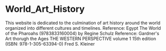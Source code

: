 # World_Art_History
This website is dedicated to the culmination of art history around the world organized into different cultures and timelines.
Reference: Egypt The World of the Pharoahs (9783833160004) by Regine Schulz
Reference: Gardner's Art thorugh the Ages THE WESTERN PERSPECTIVE volume 1 15th edition (ISBN: 978-1-305-63394-0) Fred S. Kleiner
